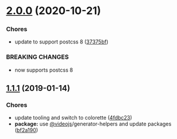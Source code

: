 <a name="2.0.0"></a>
# [2.0.0](https://github.com/brandonocasey/postcss-progress/compare/v1.1.1...v2.0.0) (2020-10-21)

### Chores

* update to support postcss 8 ([37375bf](https://github.com/brandonocasey/postcss-progress/commit/37375bf))


### BREAKING CHANGES

* now supports postcss 8

<a name="1.1.1"></a>
## [1.1.1](https://github.com/brandonocasey/postcss-progress/compare/v1.1.0...v1.1.1) (2019-01-14)

### Chores

* update tooling and switch to colorette ([4fdbc23](https://github.com/brandonocasey/postcss-progress/commit/4fdbc23))
* **package:** use [@videojs](https://github.com/videojs)/generator-helpers and update packages ([bf2a190](https://github.com/brandonocasey/postcss-progress/commit/bf2a190))

